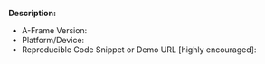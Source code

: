 **Description:**

- A-Frame Version:
- Platform/Device:
- Reproducible Code Snippet or Demo URL [highly encouraged]:
